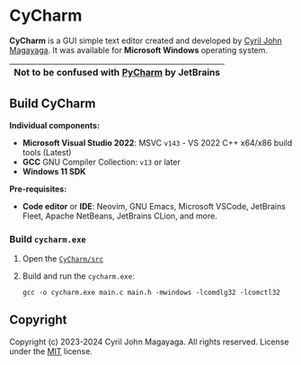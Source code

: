 # CyCharm

**CyCharm** is a GUI simple text editor created and developed by [Cyril John Magayaga](https://github.com/magayaga). It was available for **Microsoft Windows** operating system.

| Not to be confused with [**PyCharm**](https://www.jetbrains.com/pycharm/) by JetBrains
| ---

## Build CyCharm

**Individual components:**

  * **Microsoft Visual Studio 2022**: MSVC `v143` - VS 2022 C++ x64/x86 build tools (Latest)
  * **GCC** GNU Compiler Collection: `v13` or later
  * **Windows 11 SDK**

**Pre-requisites:**
  * **Code editor** or **IDE**: Neovim, GNU Emacs, Microsoft VSCode, JetBrains Fleet, Apache NetBeans, JetBrains CLion, and more.

### Build `cycharm.exe`

  1. Open the [`CyCharm/src`](src)
  2. Build and run the `cycharm.exe`:

     `gcc -o cycharm.exe main.c main.h -mwindows -lcomdlg32 -lcomctl32`

## Copyright

Copyright (c) 2023-2024 Cyril John Magayaga. All rights reserved.
License under the [MIT](LICENSE) license.
